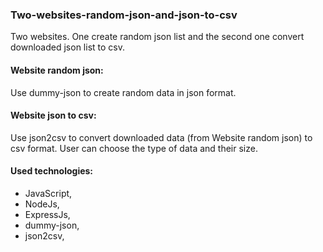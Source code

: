 ### Two-websites-random-json-and-json-to-csv

Two websites. One create random json list and the second one convert downloaded json list to csv. 

#### Website random json:
Use dummy-json to create random data in json format.

#### Website json to csv:
Use json2csv to convert downloaded data (from Website random json) to csv format.
User can choose the type of data and their size. 

#### Used technologies: 
* JavaScript, 
* NodeJs, 
* ExpressJs, 
* dummy-json, 
* json2csv,
